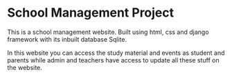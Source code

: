 # School Management Project
This is a school management website.
Built using html, css and django framework with its inbuilt database Sqlite.

In this website you can access the study material and events as student and parents while admin and teachers have access to update all these stuff on the website.
